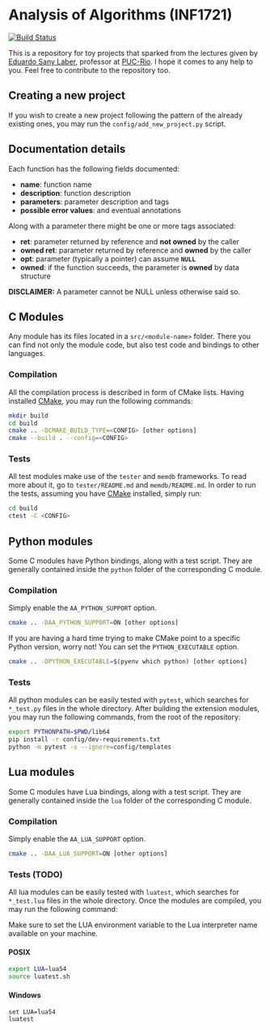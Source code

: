 # Analysis of Algorithms (INF1721)
[![Build Status](https://travis-ci.com/guidanoli/aa.svg?branch=master)](https://travis-ci.com/guidanoli/aa)

This is a repository for toy projects that sparked from the lectures given by [Eduardo Sany Laber](http://www.inf.puc-rio.br/blog/professor/@eduardo-sany-laber), professor at [PUC-Rio](https://www.puc-rio.br/index.html). I hope it comes to any help to you. Feel free to contribute to the repository too.

## Creating a new project

If you wish to create a new project following the pattern of the already existing ones, you may run the `config/add_new_project.py` script.

## Documentation details

Each function has the following fields documented:

* **name**: function name
* **description**: function description
* **parameters**: parameter description and tags
* **possible error values**: and eventual annotations

Along with a parameter there might be one or more tags associated:

* **ret**: parameter returned by reference and **not owned** by the caller
* **owned ret**: parameter returned by reference and **owned** by the caller
* **opt**: parameter (typically a pointer) can assume **`NULL`**
* **owned**: if the function succeeds, the parameter is **owned** by data structure 

**DISCLAIMER:** A parameter cannot be NULL unless otherwise said so.

## C Modules

Any module has its files located in a `src/<module-name>` folder. There you can find not only the module code, but also test code and bindings to other languages.

### Compilation

All the compilation process is described in form of CMake lists. Having installed [CMake](https://cmake.org/), you may run the following commands:

```sh
mkdir build
cd build
cmake .. -DCMAKE_BUILD_TYPE=<CONFIG> [other options]
cmake --build . --config=<CONFIG>
```

### Tests

All test modules make use of the `tester` and `memdb` frameworks. To read more about it, go to `tester/README.md` and `memdb/README.md`. In order to run the tests, assuming you have [CMake](https://cmake.org/) installed, simply run:

```sh
cd build
ctest -C <CONFIG>
```

## Python modules

Some C modules have Python bindings, along with a test script. They are generally contained inside the `python` folder of the corresponding C module.

### Compilation

Simply enable the `AA_PYTHON_SUPPORT` option.

```sh
cmake .. -DAA_PYTHON_SUPPORT=ON [other options]
```

If you are having a hard time trying to make CMake point to a specific Python version, worry not! You can set the `PYTHON_EXECUTABLE` option.

```sh
cmake .. -DPYTHON_EXECUTABLE=$(pyenv which python) [other options]
```

### Tests

All python modules can be easily tested with `pytest`, which searches for `*_test.py` files in the whole directory. After building the extension modules, you may run the following commands, from the root of the repository:

```sh
export PYTHONPATH=$PWD/lib64
pip install -r config/dev-requirements.txt
python -m pytest -s --ignore=config/templates
```

## Lua modules

Some C modules have Lua bindings, along with a test script. They are generally contained inside the `lua` folder of the corresponding C module.

### Compilation

Simply enable the `AA_LUA_SUPPORT` option.

```sh
cmake .. -DAA_LUA_SUPPORT=ON [other options]
```

### Tests (TODO)

All lua modules can be easily tested with `luatest`, which searches for `*_test.lua` files in the whole directory. Once the modules are compiled, you may run the following command:

Make sure to set the LUA environment variable to the Lua interpreter name available on your machine.

#### POSIX

```sh
export LUA=lua54
source luatest.sh
```

#### Windows

```dos
set LUA=lua54
luatest
```
